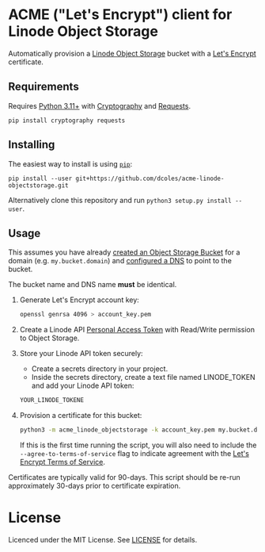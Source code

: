 # ACME ("Let's Encrypt") client for Linode Object Storage

Automatically provision a [Linode Object Storage](https://www.linode.com/products/object-storage/) bucket
with a [Let's Encrypt](https://letsencrypt.org/) certificate.

## Requirements

Requires [Python 3.11+](https://www.python.org) with [Cryptography](https://github.com/pyca/cryptography)
and [Requests](https://github.com/psf/requests).

```
pip install cryptography requests
```

## Installing

The easiest way to install is using [`pip`](https://docs.python.org/3/installing/):

```
pip install --user git+https://github.com/dcoles/acme-linode-objectstorage.git
```

Alternatively clone this repository and run `python3 setup.py install --user`.

## Usage

This assumes you have already [created an Object Storage Bucket](https://www.linode.com/docs/guides/enable-ssl-for-object-storage/#create-an-object-storage-bucket)
for a domain (e.g. `my.bucket.domain`) and [configured a DNS](https://www.linode.com/docs/guides/enable-ssl-for-object-storage/#configure-dns)
to point to the bucket.

The bucket name and DNS name **must** be identical.

1. Generate Let's Encrypt account key:

    ```bash
    openssl genrsa 4096 > account_key.pem
    ```

2. Create a Linode API [Personal Access Token](https://cloud.linode.com/profile/tokens)
with Read/Write permission to Object Storage.

3. Store your Linode API token securely:
    - Create a secrets directory in your project.
    - Inside the secrets directory, create a text file named
        LINODE\_TOKEN and add your Linode API token:

    ```bash
    YOUR_LINODE_TOKENE
    ```

4. Provision a certificate for this bucket:

    ```bash
    python3 -m acme_linode_objectstorage -k account_key.pem my.bucket.domain
    ```

    If this is the first time running the script, you will also need to include the
    `--agree-to-terms-of-service` flag to indicate agreement with the
    [Let's Encrypt Terms of Service](https://letsencrypt.org/documents/LE-SA-v1.2-November-15-2017.pdf).

Certificates are typically valid for 90-days. This script should be re-run approximately
30-days prior to certificate expiration.

# License

Licenced under the MIT License. See [LICENSE](LICENSE) for details.

